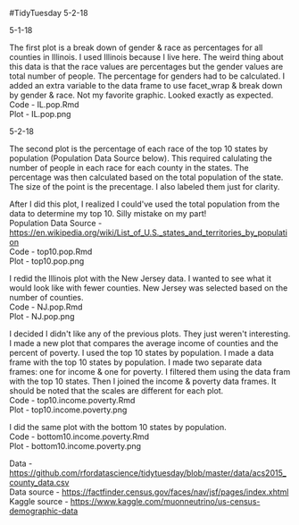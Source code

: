 #TidyTuesday 5-2-18

5-1-18

The first plot is a break down of gender & race as percentages for all counties in Illinois. I used Illinois because I live here. The weird thing about this data is that the race values are percentages but the gender values are total number of people. The percentage for genders had to be calculated. I added an extra variable to the data frame to use facet_wrap & break down by gender & race. Not my favorite graphic. Looked exactly as expected.<br />
Code - IL.pop.Rmd<br />
Plot - IL.pop.png<br />

5-2-18

The second plot is the percentage of each race of the top 10 states by population (Population Data Source below). This required calulating the number of people in each race for each county in the states. The percentage was then calculated based on the total population of the state. The size of the point is the precentage. I also labeled them just for clarity. <br />

After I did this plot, I realized I could've used the total population from the data to determine my top 10. Silly mistake on my part! <br />
Population Data Source - https://en.wikipedia.org/wiki/List_of_U.S._states_and_territories_by_population <br />
Code - top10.pop.Rmd<br />
Plot - top10.pop.png<br />

I redid the Illinois plot with the New Jersey data. I wanted to see what it would look like with fewer counties. New Jersey was selected based on the number of counties.<br />
Code - NJ.pop.Rmd<br />
Plot - NJ.pop.png<br />

I decided I didn't like any of the previous plots. They just weren't interesting. I made a new plot that compares the average income of counties and the percent of poverty. I used the top 10 states by population. I made a data frame with the top 10 states by population. I made two separate data frames: one for income & one for poverty. I filtered them using the data fram with the top 10 states. Then I joined the income & poverty data frames. It should be noted that the scales are different for each plot.<br />
Code - top10.income.poverty.Rmd<br />
Plot - top10.income.poverty.png<br />

I did the same plot with the bottom 10 states by population.<br />
Code - bottom10.income.poverty.Rmd<br />
Plot - bottom10.income.poverty.png<br />

Data - https://github.com/rfordatascience/tidytuesday/blob/master/data/acs2015_county_data.csv <br />
Data source - https://factfinder.census.gov/faces/nav/jsf/pages/index.xhtml <br />
Kaggle source - https://www.kaggle.com/muonneutrino/us-census-demographic-data <br />
